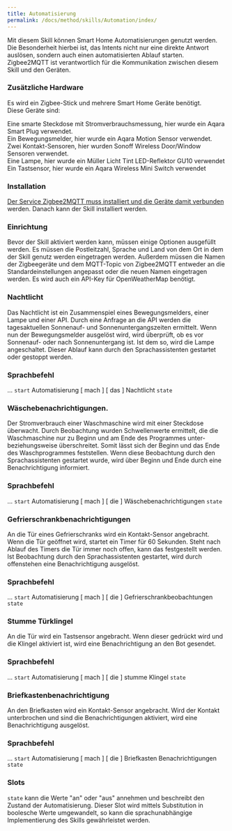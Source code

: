 ```yaml
---
title: Automatisierung
permalink: /docs/method/skills/Automation/index/
---
```


Mit diesem Skill können Smart Home Automatisierungen genutzt werden. Die Besonderheit hierbei ist, das Intents nicht nur eine direkte Antwort auslösen, sondern auch einen automatisierten Ablauf starten. Zigbee2MQTT ist verantwortlich für die Kommunikation zwischen diesem Skill und den Geräten.

### Zusätzliche Hardware

Es wird ein Zigbee-Stick und mehrere Smart Home Geräte benötigt. <br>
Diese Geräte sind: <br>

Eine smarte Steckdose mit Stromverbrauchsmessung, hier wurde ein Aqara Smart Plug verwendet. <br>
Ein Bewegungsmelder, hier wurde ein Aqara Motion Sensor verwendet. <br>
Zwei Kontakt-Sensoren, hier wurden Sonoff Wireless Door/Window Sensoren verwendet. <br>
Eine Lampe, hier wurde ein Müller Licht Tint LED-Reflektor GU10 verwendet <br>
Ein Tastsensor, hier wurde ein Aqara Wireless Mini Switch verwendet <br>

### Installation

[Der Service Zigbee2MQTT muss installiert und die Geräte damit verbunden](../installation/Zigbee2MQTT) werden. Danach kann der Skill installiert werden.

### Einrichtung

Bevor der Skill aktiviert werden kann, müssen einige Optionen ausgefüllt werden. Es müssen die Postleitzahl, Sprache und Land von dem Ort in dem der Skill genutz werden eingetragen werden. Außerdem müssen die Namen der Zigbeegeräte und dem MQTT-Topic von Zigbee2MQTT entweder an die Standardeinstellungen angepasst oder die neuen Namen eingetragen werden. Es wird auch ein API-Key für OpenWeatherMap benötigt.

### Nachtlicht

Das Nachtlicht ist ein Zusammenspiel eines Bewegungsmelders, einer Lampe und einer API. Durch eine Anfrage an die API werden die tagesaktuellen Sonnenauf- und Sonnenuntergangszeiten ermittelt. Wenn nun der Bewegungsmelder ausgelöst wird, wird überprüft, ob es vor Sonnenauf- oder nach Sonnenuntergang ist. Ist dem so, wird die Lampe angeschaltet. Dieser Ablauf kann durch den Sprachassistenten gestartet oder gestoppt werden.

### Sprachbefehl

... `start` Automatisierung [ mach ] [ das ] Nachtlicht `state`

### Wäschebenachrichtigungen.

Der Stromverbrauch einer Waschmaschine wird mit einer Steckdose überwacht. Durch Beobachtung wurden Schwellenwerte ermittelt, die die Waschmaschine nur zu Beginn und am Ende des Programmes unter- beziehungsweise überschreitet. Somit lässt sich der Beginn und das Ende des Waschprogrammes feststellen. Wenn diese Beobachtung durch den Sprachassistenten gestartet wurde, wird über Beginn und Ende durch eine Benachrichtigung informiert. 

### Sprachbefehl

... `start` Automatisierung [ mach ] [ die ] Wäschebenachrichtigungen `state`

### Gefrierschrankbenachrichtigungen

An die Tür eines Gefrierschranks wird ein Kontakt-Sensor angebracht. Wenn die Tür geöffnet wird, startet ein Timer für 60 Sekunden. Steht nach Ablauf des Timers die Tür immer noch offen, kann das festgestellt werden. Ist Beobachtung durch den Sprachassistenten gestartet, wird durch offenstehen eine Benachrichtigung ausgelöst.

### Sprachbefehl

... `start` Automatisierung [ mach ] [ die ] Gefrierschrankbeobachtungen `state`

### Stumme Türklingel

An die Tür wird ein Tastsensor angebracht. Wenn dieser gedrückt wird und die Klingel aktiviert ist, wird eine Benachrichtigung an den Bot gesendet.

### Sprachbefehl

... `start` Automatisierung [ mach ] [ die ] stumme Klingel `state`

### Briefkastenbenachrichtigung

An den Briefkasten wird ein Kontakt-Sensor angebracht. Wird der Kontakt unterbrochen und sind die Benachrichtigungen aktiviert, wird eine Benachrichtigung ausgelöst. 

### Sprachbefehl

... `start` Automatisierung [ mach ] [ die ] Briefkasten Benachrichtigungen `state`


### Slots

`state` kann die Werte "an" oder "aus" annehmen und beschreibt den Zustand der Automatisierung. Dieser Slot wird mittels Substitution in boolesche Werte umgewandelt, so kann  die sprachunabhängige Implementierung des Skills gewährleistet werden. 
